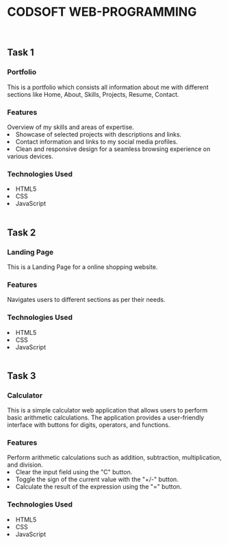 <h1>CODSOFT WEB-PROGRAMMING</h1>

<br>
<h2>Task 1</h2>

<h3>Portfolio</h3>
This is a portfolio which consists all information about me with different sections like Home, About, Skills, Projects, Resume, Contact.

<h3>Features</h3>
Overview of my skills and areas of expertise.
<li>Showcase of selected projects with descriptions and links.</li>
<li>Contact information and links to my social media profiles.</li>
<li>Clean and responsive design for a seamless browsing experience on various devices.</li>

<h3>Technologies Used</h3>
<li>HTML5</li>
<li>CSS</li>
<li>JavaScript</li>

<br>
<h2>Task 2</h2>
<h3>Landing Page</h3>
This is a Landing Page for a online shopping website.

<h3>Features</h3>
Navigates users to different sections as per their needs.

<h3>Technologies Used</h3>
<li>HTML5</li>
<li>CSS</li>
<li>JavaScript</li>

<br>
<h2>Task 3</h2>
<h3>Calculator</h3>
This is a simple calculator web application that allows users to perform basic arithmetic calculations. The application provides a user-friendly interface with buttons for digits, operators, and functions.

<h3>Features</h3>
Perform arithmetic calculations such as addition, subtraction, multiplication, and division.
<li>Clear the input field using the "C" button.</li>
<li>Toggle the sign of the current value with the "+/-" button.</li>
<li>Calculate the result of the expression using the "=" button.</li>

<h3>Technologies Used</h3>
<li>HTML5</li>
<li>CSS</li>
<li>JavaScript</li>
